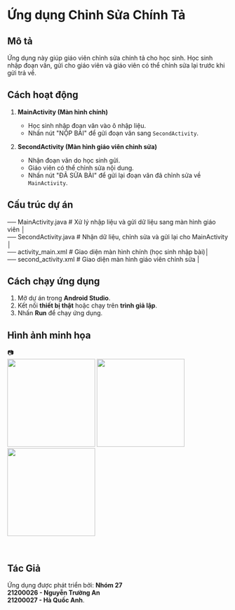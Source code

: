 # Ứng dụng Chỉnh Sửa Chính Tả

## Mô tả  
Ứng dụng này giúp giáo viên chỉnh sửa chính tả cho học sinh. Học sinh nhập đoạn văn, gửi cho giáo viên và giáo viên có thể chỉnh sửa lại trước khi gửi trả về.  

## Cách hoạt động  
1. **MainActivity (Màn hình chính)**  
   - Học sinh nhập đoạn văn vào ô nhập liệu.  
   - Nhấn nút "NỘP BÀI" để gửi đoạn văn sang `SecondActivity`.  

2. **SecondActivity (Màn hình giáo viên chỉnh sửa)**  
   - Nhận đoạn văn do học sinh gửi.  
   - Giáo viên có thể chỉnh sửa nội dung.  
   - Nhấn nút "ĐÃ SỬA BÀI" để gửi lại đoạn văn đã chỉnh sửa về `MainActivity`.  

## Cấu trúc dự án  
── MainActivity.java # Xử lý nhập liệu và gửi dữ liệu sang màn hình giáo viên │<br>
── SecondActivity.java # Nhận dữ liệu, chỉnh sửa và gửi lại cho MainActivity │<br>
── activity_main.xml # Giao diện màn hình chính (học sinh nhập bài)│<br>
── second_activity.xml # Giao diện màn hình giáo viên chỉnh sửa |<br>

## Cách chạy ứng dụng  
1. Mở dự án trong **Android Studio**.  
2. Kết nối **thiết bị thật** hoặc chạy trên **trình giả lập**.  
3. Nhấn **Run** để chạy ứng dụng.  


## Hình ảnh minh họa  
📷 <br>
<img src = "https://github.com/user-attachments/assets/5a0926e0-5fac-4be1-b6da-461367a30ab4" width ="200"/>
<img src = "https://github.com/user-attachments/assets/2e9b7ab4-de0d-424c-b939-0d421d80c19d" width ="200"/>
<img src = "https://github.com/user-attachments/assets/1f221558-4c21-4dee-8f33-96cd48be9db5" width ="200"/>

<br>

## Tác Giả
Ứng dụng được phát triển bởi:
**Nhóm 27**
<br>
**21200026 - Nguyễn Trường An**
<br>
**21200027 - Hà Quốc Anh**.  

